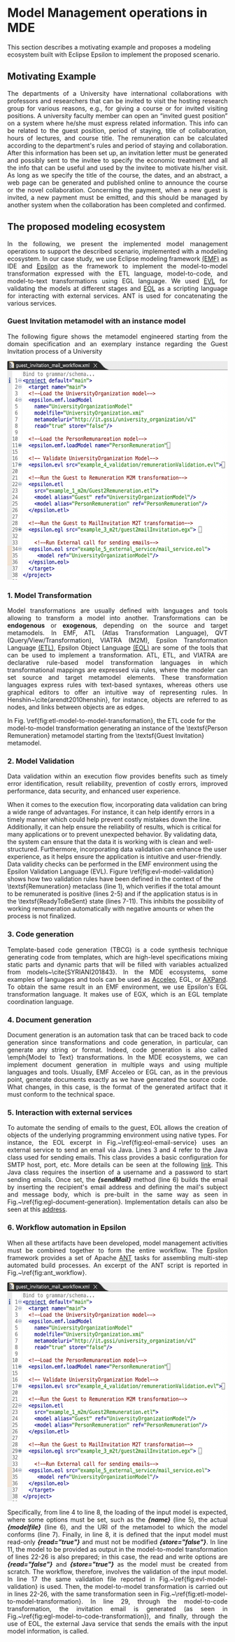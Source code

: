 # Model Management operations in MDE

This section describes a motivating example and proposes a modeling ecosystem built with Eclipse Epsilon to implement the proposed scenario.

## Motivating Example

<p align="justify">
The departments of a University have international collaborations with professors and researchers that can be invited to visit the hosting research group for various reasons, e.g., for giving a course or for invited visiting positions. A university faculty member can open an “invited guest position” on a system where he/she must express related information. This info can be related to the guest position, period of staying, title of collaboration, hours of lectures, and course title. The remuneration can be calculated according to the department's rules and period of staying and collaboration. After this information has been set up, an invitation letter must be generated and possibly sent to the invitee to specify the economic treatment and all the info that can be useful and used by the invitee to motivate his/her visit. 
As long as we specify the title of the course, the dates, and an abstract, a web page can be generated and published online to announce the course or the novel collaboration. Concerning the payment, when a new guest is invited, a new payment must be emitted, and this should be managed by another system when the collaboration  has been completed and confirmed.
</p>

## The proposed modeling ecosystem
<p align="justify">
In the following, we present the implemented model management operations to support the described scenario, implemented with a modeling ecosystem. In our case study, we use Eclipse modeling framework <a href="https://www.eclipse.org/modeling/emf/">(EMF)</a> as IDE and <a href="https://www.eclipse.org/epsilon/">Epsilon</a> as the framework to implement the model-to-model transformation expressed with the ETL language, model-to-code, and model-to-text transformations using EGL language. We used <a href="https://www.eclipse.org/epsilon/doc/evl/">EVL</a> for validating the models at different stages and  <a href="https://www.eclipse.org/epsilon/doc/eol/">EOL</a> as a scripting language for interacting with external services. ANT is used for concatenating the various services.
</p>

### Guest Invitation metamodel with an instance model
<p align="justify">The following figure shows the metamodel engineered starting from the domain specification and an exemplary instance regarding the Guest Invitation process of a University</p>
<img src="https://github.com/gssi/emf_workflow_project/blob/main/figures/ANT_workflow.png" width="600" height="500">

### 1. Model Transformation
<p align="justify">
Model transformations are usually defined with languages and tools allowing to transform a model into another. Transformations can be <b>endogenous</b> or <b>exogenous</b>, depending on the source and target metamodels. In EMF, ATL (Atlas Transformation Language), QVT (Query/View/Transformation), VIATRA (M2M), Epsilon Transformation Language <a href="https://www.eclipse.org/epsilon/doc/etl/">(ETL)</a>, Epsilon Object Language <a href="https://www.eclipse.org/epsilon/doc/eol/">(EOL)</a> are some of the tools that can be used to implement a transformation. ATL, ETL, and VIATRA are declarative rule-based model transformation languages in which transformational mappings are expressed via rules, where the modeler can set source and target metamodel elements. 
These transformation languages express rules with text-based syntaxes, whereas others use graphical editors to offer an intuitive way of representing rules. In Henshin~\cite{arendt2010henshin}, for instance, objects are referred to as nodes, and links between objects are as edges. 

In Fig. \ref{fig:etl-model-to-model-transformation}, the ETL code for the model-to-model transformation generating an instance of the \textsf{Person Remuneration} metamodel starting from the \textsf{Guest Invitation} metamodel.
</p>

### 2. Model Validation
<p align="justify">
Data validation within an execution flow provides benefits such as timely error identification, result reliability, prevention of costly errors, improved performance, data security, and enhanced user experience. 

When it comes to the execution flow, incorporating data validation can bring a wide range of advantages. For instance, it can help identify errors in a timely manner which could help prevent costly mistakes down the line. Additionally, it can help ensure the reliability of results, which is critical for many applications or to prevent unexpected behavior. By validating data, the system can ensure that the data it is working with is clean and well-structured. Furthermore, incorporating data validation can enhance the user experience, as it helps ensure the application is intuitive and user-friendly.
Data validity checks can be performed in the EMF environment using the Epsilon Validation Language (EVL). Figure \ref{fig:evl-model-validation} shows how two validation rules have been defined in the context of the \textsf{Remuneration} metaclass (line 1), which  verifies if the total amount to be remunerated is positive  (lines 2-5) and if the application status is in the \textsf{ReadyToBeSent} state (lines 7-11). This inhibits the possibility of working remuneration automatically with negative amounts or when the process is not finalized.
</p>

### 3. Code generation
<p align="justify">
Template-based code generation (TBCG) is a code synthesis technique generating code from templates, which are high-level specifications mixing static parts and dynamic parts that will be filled with variables actualized from models~\cite{SYRIANI201843}. In the MDE ecosystems, some examples of languages and tools can be used as <a href="https://www.eclipse.org/acceleo/">Acceleo</a>, EGL, or <a href="http://wiki.eclipse.org/Xpand">AXPand</a>.
To obtain the same result in an EMF environment, we use Epsilon's EGL transformation language. It makes use of EGX, which is an EGL template coordination language.
</p>

### 4. Document generation
<p align="justify">
Document generation is an automation task that can be traced back to code generation since transformations and code generation, in particular, can generate any string or format. Indeed, code generation is also called \emph{Model to Text} transformations. In the MDE ecosystems, we can implement document generation in multiple ways and using multiple languages and tools. Usually, EMF Acceleo or EGL can, as in the previous point, generate documents exactly as we have generated the source code. What changes, in this case, is the format of the generated artifact that it must conform to the technical space.
</p>

### 5. Interaction with external services
<p align="justify">
To automate the sending of emails to the guest, EOL allows the creation of objects of the underlying programming environment using native types.  For instance,  the EOL excerpt in Fig.~\ref{fig:eol-email-service}  uses an external service to send an email via Java. 
Lines 3 and 4 refer to the Java class used for sending emails.
This class provides a basic configuration for SMTP host, port, etc. More details can be seen at the following <a href="https://tinyurl.com/3mjmw5sn">link</a>. 
This Java class requires the insertion of a username and a password to start sending emails. Once set, the <b><i>{sendMail}</i></b> method (line 6) builds the email by inserting the recipient's email address and defining the mail's subject and message body, which is pre-built in the same way as seen in Fig.~\ref{fig:egl-document-generation}. Implementation details can also be seen at this <a href="https://tinyurl.com/3u84frah">address</a>.
</p>

### 6. Workflow automation in Epsilon
<p align="justify">
When all these artifacts have been developed, model management activities must be combined together to form the entire workflow. The Epsilon framework provides a set of Apache <a href="https://ant.apache.org/">ANT</a> tasks for assembling multi-step automated build processes. An excerpt of the ANT script is reported in Fig.~\ref{fig:ant_workflow}.
</p>
<img src="https://github.com/gssi/emf_workflow_project/blob/main/figures/ANT_workflow.png" width="600" height="500">
<p align="justify">
Specifically, from line 4 to line 8, the loading of the input model is expected, where some options must be set, such as the <b><i>{name}</i></b> (line 5), the actual <b><i>{modelfile}</i></b> (line 6), and the URI of the metamodel to which the model conforms (line 7). Finally, in line 8, it is defined that the input model must read-only <b><i>{read="true"}</i></b> and must not be modified <b><i>{store="false"}</i></b>.
In line 11, the model to be provided as output in the model-to-model transformation of lines 22-26 is also prepared; in this case, the read and write options are <b><i>{read="false"}</i></b> and <b><i>{store="true"}</i></b> as the model must be created from scratch.
The workflow, therefore, involves the validation of the input model. In line 17 the same validation file reported in Fig.~\ref{fig:evl-model-validation} is used.
Then, the model-to-model transformation is carried out in lines 22-26, with the same transformation seen in Fig.~\ref{fig:etl-model-to-model-transformation}.
In line 29, through the model-to-code transformation, the invitation email is generated (as seen in Fig.~\ref{fig:egl-model-to-code-transformation}), and finally, through the use of EOL, the external Java service that sends the emails with the input model information, is called.
</p>

